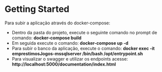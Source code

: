 # Getting Started
Para subir a aplicação através do docker-compose:
- Dentro da pasta do projeto, execute o seguinte comando no prompt de comando: <b>docker-compose build</b>
- Em seguida execute o comando: <b>docker-compose up -d</b>
- Para subir o banco da aplicação, execute o comando: <b>docker exec -it emprestimosJogos-mssqlserver /bin/bash /opt/entrypoint.sh</b>
- Para visualizar o swagger e utilizar os endpoints acesse: <b>http://localhost:5000/documentation/index.html</b> 
